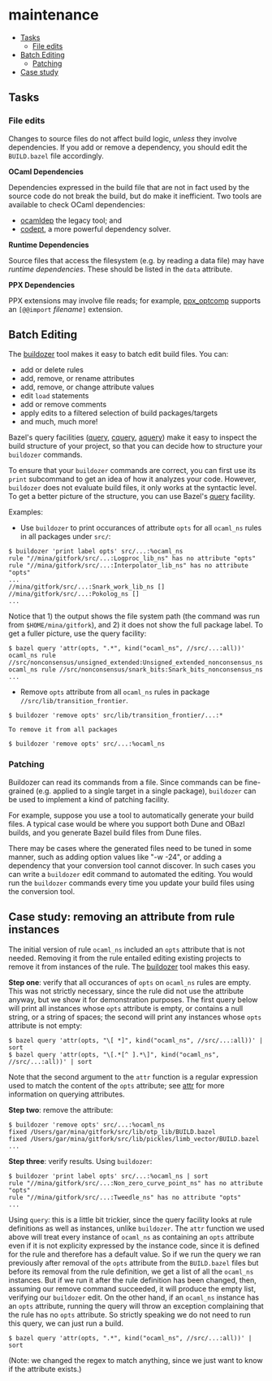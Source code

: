 # maintenance

* [Tasks](#tasks)
  * [File edits](#fileedits)
* [Batch Editing](#batch)
  * [Patching](#patching)
* [Case study](#case)

## <a name="tasks">Tasks</a>

### <a name="fileedits">File edits</a>

Changes to source files do not affect build logic, _unless_ they
involve dependencies. If you add or remove a dependency, you should
edit the `BUILD.bazel` file accordingly.

**OCaml Dependencies**

Dependencies expressed in the build file that are not in fact used by
the source code do not break the build, but do make it inefficient.
Two tools are available to check OCaml dependencies:

* [ocamldep](https://caml.inria.fr/pub/docs/manual-ocaml/depend.html) the legacy tool; and
* [codept](https://opam.ocaml.org/packages/codept/), a more powerful dependency solver.

**Runtime Dependencies**

Source files that access the filesystem (e.g. by reading a data file)
may have _runtime dependencies_. These should be listed in the `data`
attribute.

**PPX Dependencies**

PPX extensions may involve file reads; for example,
[ppx_optcomp](https://github.com/janestreet/ppx_optcomp) supports an
`[@@import` _filename_`]` extension.

## <a name="batch">Batch Editing</a>

The
[buildozer](https://github.com/bazelbuild/buildtools/blob/master/buildozer/README.md)
tool makes it easy to batch edit build files. You can:

* add or delete rules
* add, remove, or rename attributes
* add, remove, or change attribute values
* edit `load` statements
* add or remove comments
* apply edits to a filtered selection of build packages/targets
* and much, much more!

Bazel's query facilities
([query](https://docs.bazel.build/versions/master/query.html),
[cquery](https://docs.bazel.build/versions/master/cquery.html),
[aquery](https://blog.bazel.build/2019/02/15/introducing-aquery.html)) make
it easy to inspect the build structure of your project, so that you
can decide how to structure your `buildozer` commands.

To ensure that your `buildozer` commands are correct, you can first
use its `print` subcommand to get an idea of how it analyzes your
code. However, `buildozer` does not evaluate build files, it only
works at the syntactic level. To get a better picture of the
structure, you can use Bazel's
[query](https://docs.bazel.build/versions/master/query.html) facility.

Examples:

* Use `buildozer` to print occurances of attribute `opts` for all `ocaml_ns` rules in all packages under `src/`:

```shell
$ buildozer 'print label opts' src/...:%ocaml_ns
rule "//mina/gitfork/src/...:Logproc_lib_ns" has no attribute "opts"
rule "//mina/gitfork/src/...:Interpolator_lib_ns" has no attribute "opts"
...
//mina/gitfork/src/...:Snark_work_lib_ns []
//mina/gitfork/src/...:Pokolog_ns []
...
```

Notice that 1) the output shows the file system path (the command was
run from `$HOME/mina/gitfork`), and 2) it does not show the full
package label. To get a fuller picture, use the query facility:

```shell
$ bazel query 'attr(opts, ".*", kind("ocaml_ns", //src/...:all))'
ocaml_ns rule //src/nonconsensus/unsigned_extended:Unsigned_extended_nonconsensus_ns
ocaml_ns rule //src/nonconsensus/snark_bits:Snark_bits_nonconsensus_ns
...
```


* Remove `opts` attribute from all `ocaml_ns` rules in package
  `//src/lib/transition_frontier`.

```shell
$ buildozer 'remove opts' src/lib/transition_frontier/...:*
```

    To remove it from all packages

```shell
$ buildozer 'remove opts' src/...:%ocaml_ns
```

### <a name="patching">Patching</a>

Buildozer can read its commands from a file. Since commands can be
fine-grained (e.g. applied to a single target in a single package),
`buildozer` can be used to implement a kind of patching facility.

For example, suppose you use a tool to automatically generate your
build files. A typical case would be where you support both Dune and
OBazl builds, and you generate Bazel build files from Dune files.

There may be cases where the generated files need to be tuned in some
manner, such as adding option values like "-w -24", or adding a
dependency that your conversion tool cannot discover. In such cases
you can write a `buildozer` edit command to automated the editing. You
would run the `buildozer` commands every time you update your build
files using the conversion tool.


## <a name="case">Case study: removing an attribute from rule instances</a>

The initial version of rule `ocaml_ns` included an `opts` attribute
that is not needed. Removing it from the rule entailed editing
existing projects to remove it from instances of the rule. The
[buildozer](#buildozer) tool makes this easy.

**Step one**: verify that all occurances of `opts` on `ocaml_ns` rules are
empty. This was not strictly necessary, since the rule did not use the
attribute anyway, but we show it for demonstration purposes. The first
query below will print all instances whose `opts` attribute is empty,
or contains a null string, or a string of spaces; the second will
print any instances whose `opts` attribute is not empty:

```shell
$ bazel query 'attr(opts, "\[ *]", kind("ocaml_ns", //src/...:all))' | sort
$ bazel query 'attr(opts, "\[.*[^ ].*\]", kind("ocaml_ns", //src/...:all))' | sort
```

Note that the second argument to the `attr` function is a regular
expression used to match the content of the `opts` attribute; see
[attr](https://docs.bazel.build/versions/master/query.html#attr) for
more information on querying attributes.

**Step two**: remove the attribute:

```shell
$ buildozer 'remove opts' src/...:%ocaml_ns
fixed /Users/gar/mina/gitfork/src/lib/otp_lib/BUILD.bazel
fixed /Users/gar/mina/gitfork/src/lib/pickles/limb_vector/BUILD.bazel
...
```

**Step three**: verify results. Using `buildozer`:

```shell
$ buildozer 'print label opts' src/...:%ocaml_ns | sort
rule "//mina/gitfork/src/...:Non_zero_curve_point_ns" has no attribute "opts"
rule "//mina/gitfork/src/...:Tweedle_ns" has no attribute "opts"
...
```

Using `query`: this is a little bit trickier, since the query facility
looks at rule definitions as well as instances, unlike `buildozer`.
The `attr` function we used above will treat every instance of
`ocaml_ns` as containing an `opts` attribute even if it is not
explicity expressed by the instance code, since it is defined for the
rule and therefore has a default value. So if we run the query we ran
previously after removal of the `opts` attribute from the
`BUILD.bazel` files but before its removal from the rule definition,
we get a list of all the `ocaml_ns` instances. But if we run it after
the rule definition has been changed, then, assuming our remove
command succeeded, it will produce the empty list, verifying our
`buildozer` edit. On the other hand, if an `ocaml_ns` instance has an
`opts` attribute, running the query will throw an exception
complaining that the rule has no `opts` attribute.  So strictly
speaking we do not need to run this query, we can just run a build.

```shell
$ bazel query 'attr(opts, ".*", kind("ocaml_ns", //src/...:all))' | sort
```

 (Note: we changed the regex to match anything, since
we just want to know if the attribute exists.)
